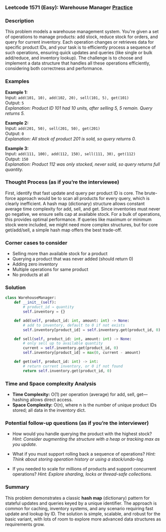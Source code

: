 ### Leetcode 1571 (Easy): Warehouse Manager [Practice](https://leetcode.com/problems/warehouse-manager)

### Description  
This problem models a warehouse management system. You're given a set of operations to manage products: add stock, reduce stock for orders, and query for current inventory. Each operation changes or retrieves data for specific product IDs, and your task is to efficiently process a sequence of such operations, ensuring quick updates and queries (like single or bulk add/reduce, and inventory lookup). The challenge is to choose and implement a data structure that handles all these operations efficiently, considering both correctness and performance.

### Examples  

**Example 1:**  
Input: `add(101, 10), add(102, 20), sell(101, 5), get(101)`  
Output: `5`  
*Explanation: Product ID 101 had 10 units, after selling 5, 5 remain. Query returns 5.*

**Example 2:**  
Input: `add(201, 50), sell(201, 50), get(201)`  
Output: `0`  
*Explanation: All stock of product 201 is sold, so query returns 0.*

**Example 3:**  
Input: `add(111, 100), add(112, 150), sell(111, 30), get(112)`  
Output: `150`  
*Explanation: Product 112 was only stocked, never sold, so query returns full quantity.*


### Thought Process (as if you’re the interviewee)  
First, identify that fast update and query per product ID is core. The brute-force approach would be to scan all products for every query, which is clearly inefficient. A hash map (dictionary) structure allows constant average time complexity for add, sell, and get. Since inventories must never go negative, we ensure sells cap at available stock. For a bulk of operations, this provides optimal performance. If queries like maximum or minimum stock were included, we might need more complex structures, but for core get/add/sell, a simple hash map offers the best trade-off.


### Corner cases to consider  
- Selling more than available stock for a product
- Querying a product that was never added (should return 0)
- Adding zero inventory
- Multiple operations for same product
- No products at all


### Solution

```python
class WarehouseManager:
    def __init__(self):
        # product_id → quantity
        self.inventory = {}

    def add(self, product_id: int, amount: int) -> None:
        # add to inventory, default to 0 if not exists
        self.inventory[product_id] = self.inventory.get(product_id, 0) + amount

    def sell(self, product_id: int, amount: int) -> None:
        # only sell up to available quantity
        current = self.inventory.get(product_id, 0)
        self.inventory[product_id] = max(0, current - amount)

    def get(self, product_id: int) -> int:
        # return current inventory, or 0 if not found
        return self.inventory.get(product_id, 0)
```

### Time and Space complexity Analysis  

- **Time Complexity:** O(1) per operation (average) for add, sell, get—hashing allows direct access.
- **Space Complexity:** O(n), where n is the number of unique product IDs stored; all data in the inventory dict.


### Potential follow-up questions (as if you’re the interviewer)  

- How would you handle querying the product with the highest stock?
  *Hint: Consider augmenting the structure with a heap or tracking max as you update.*

- What if you must support rolling back a sequence of operations?
  *Hint: Think about storing operation history or using a stack/undo-log.*

- If you needed to scale for millions of products and support concurrent operations?
  *Hint: Explore sharding, locks or thread-safe collections.*

### Summary
This problem demonstrates a classic **hash map** (dictionary) pattern for stateful updates and queries keyed by a unique identifier. The approach is common for caching, inventory systems, and any scenario requiring fast update and lookup by ID. The solution is simple, scalable, and robust for the basic variant, with lots of room to explore more advanced data structures as requirements grow.
